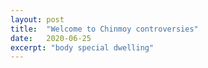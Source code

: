 ```yaml
---
layout: post
title:  "Welcome to Chinmoy controversies"
date:   2020-06-25
excerpt: "body special dwelling"
---
```

